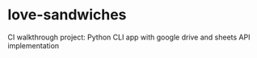 # love-sandwiches
CI walkthrough project: Python CLI app with google drive and sheets API implementation
